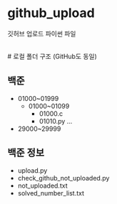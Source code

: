 # github_upload
깃허브 업로드 파이썬 파일

<br>
# 로컬 폴더 구조 (GitHub도 동일)

## 백준
- 01000~01999
  - 01000~01099
    - 01000.c
    - 01010.py
  ...
- 29000~29999

## 백준 정보
- upload.py
- check_github_not_uploaded.py
- not_uploaded.txt
- solved_number_list.txt

</br>
